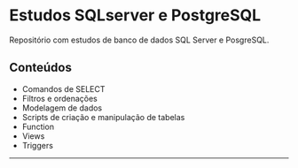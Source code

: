 # Estudos SQLserver e PostgreSQL

Repositório com estudos de banco de dados SQL Server e PosgreSQL.

## Conteúdos

- Comandos de SELECT
- Filtros e ordenações
- Modelagem de dados
- Scripts de criação e manipulação de tabelas
- Function
- Views
- Triggers

---


